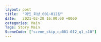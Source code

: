 ```yaml
---
layout: post
title:  "메인_회상_001~012장"
date:   2021-02-28 16:00:00 +0000
categories: Main
Tags: Story Main
SceneCode: ["scene_skip_cp001-012_q1_s10"]
---
```

